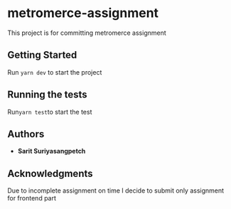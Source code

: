 # metromerce-assignment

This project is for committing metromerce assignment

## Getting Started

Run ```yarn dev``` to start the project

## Running the tests

Run```yarn test```to start the test

## Authors

* **Sarit Suriyasangpetch**

## Acknowledgments

Due to incomplete assignment on time I decide to submit only assignment for frontend part
